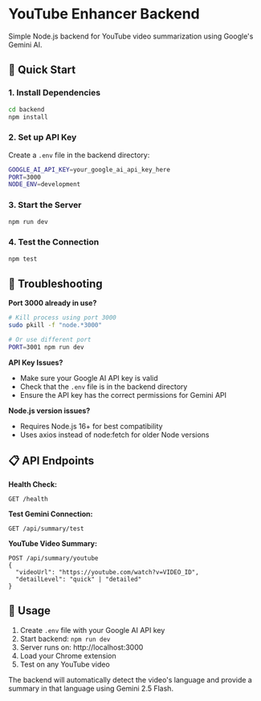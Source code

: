 
# YouTube Enhancer Backend

Simple Node.js backend for YouTube video summarization using Google's Gemini AI.

## 🚀 Quick Start

### 1. Install Dependencies
```bash
cd backend
npm install
```

### 2. Set up API Key
Create a `.env` file in the backend directory:
```bash
GOOGLE_AI_API_KEY=your_google_ai_api_key_here
PORT=3000
NODE_ENV=development
```

### 3. Start the Server
```bash
npm run dev
```

### 4. Test the Connection
```bash
npm test
```

## 🔧 Troubleshooting

**Port 3000 already in use?**
```bash
# Kill process using port 3000
sudo pkill -f "node.*3000"

# Or use different port
PORT=3001 npm run dev
```

**API Key Issues?**
- Make sure your Google AI API key is valid
- Check that the `.env` file is in the backend directory
- Ensure the API key has the correct permissions for Gemini API

**Node.js version issues?**
- Requires Node.js 16+ for best compatibility
- Uses axios instead of node:fetch for older Node versions

## 📋 API Endpoints

**Health Check:**
```
GET /health
```

**Test Gemini Connection:**
```
GET /api/summary/test
```

**YouTube Video Summary:**
```
POST /api/summary/youtube
{
  "videoUrl": "https://youtube.com/watch?v=VIDEO_ID",
  "detailLevel": "quick" | "detailed"
}
```

## 🔧 Usage

1. Create `.env` file with your Google AI API key
2. Start backend: `npm run dev`
3. Server runs on: http://localhost:3000
4. Load your Chrome extension
5. Test on any YouTube video

The backend will automatically detect the video's language and provide a summary in that language using Gemini 2.5 Flash.
